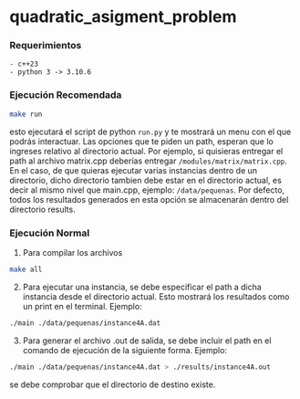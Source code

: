 # quadratic_asigment_problem
### Requerimientos
    - c++23
    - python 3 -> 3.10.6

### Ejecución Recomendada
```bash
make run
```
esto ejecutará el script de python `run.py` y te mostrará un menu con el que podrás interactuar. Las opciones que te piden un path, esperan que lo ingreses relativo al directorio actual. Por ejemplo, si quisieras entregar el path al archivo matrix.cpp deberías entregar `/modules/matrix/matrix.cpp`. En el caso, de que quieras ejecutar varias instancias dentro de un directorio, dicho directorio tambien debe estar en el directorio actual, es decir al mismo nivel que main.cpp, ejemplo: `/data/pequenas`. Por defecto, todos los resultados generados en esta opción se almacenarán dentro del directorio results.

### Ejecución Normal
1. Para compilar los archivos
```bash
make all
```

2. Para ejecutar una instancia, se debe especificar el path a dicha instancia desde el directorio actual. Esto mostrará los resultados como un print en el terminal. Ejemplo: 
```bash
./main ./data/pequenas/instance4A.dat
``` 

3. Para generar el archivo .out de salida, se debe incluir el path en el comando de ejecución de la siguiente forma. Ejemplo: 
```bash
./main ./data/pequenas/instance4A.dat > ./results/instance4A.out
```
se debe comprobar que el directorio de destino existe.